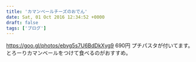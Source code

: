 ```yaml
---
title: 'カマンベールチーズのおでん'
date: Sat, 01 Oct 2016 12:34:52 +0000
draft: false
tags: ['ブログ']
---
```


https://goo.gl/photos/ebvg5s7U6BdDkXyg9 690円 プチパスタが付いてます。 とろーりカマンベールをつけて食べるのがおすすめ。